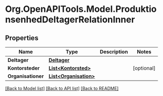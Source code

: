 # Org.OpenAPITools.Model.ProduktionsenhedDeltagerRelationInner

## Properties

Name | Type | Description | Notes
------------ | ------------- | ------------- | -------------
**Deltager** | [**Deltager**](Deltager.md) |  | 
**Kontorsteder** | [**List&lt;Kontorsted&gt;**](Kontorsted.md) |  | [optional] 
**Organisationer** | [**List&lt;Organisation&gt;**](Organisation.md) |  | 

[[Back to Model list]](../README.md#documentation-for-models) [[Back to API list]](../README.md#documentation-for-api-endpoints) [[Back to README]](../README.md)

